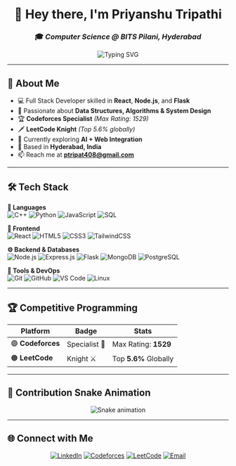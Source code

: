 <div align="center">

# 👋 Hey there, I'm **Priyanshu Tripathi**  
### 🎓 *Computer Science @ BITS Pilani, Hyderabad*  

<img src="https://readme-typing-svg.demolab.com?font=Fira+Code&size=20&duration=2500&pause=1000&color=00C4FF&center=true&vCenter=true&width=440&lines=💻+Full+Stack+Developer;🧠+DSA+%26+System+Design+Enthusiast;🚀+Always+Learning+Something+New" alt="Typing SVG" />

</div>

---

## 🚀 About Me
- 💻 Full Stack Developer skilled in **React**, **Node.js**, and **Flask**
- 🧠 Passionate about **Data Structures, Algorithms & System Design**
- 🏆 **Codeforces Specialist** *(Max Rating: 1529)*
- 🗡️ **LeetCode Knight** *(Top 5.6% globally)*
- 🌱 Currently exploring **AI + Web Integration**
- 📍 Based in **Hyderabad, India**
- 📫 Reach me at **ptripat408@gmail.com**

---

## 🛠️ Tech Stack

**💬 Languages**  
![C++](https://img.shields.io/badge/C++-%2300599C.svg?style=for-the-badge&logo=cplusplus&logoColor=white)
![Python](https://img.shields.io/badge/Python-%233776AB.svg?style=for-the-badge&logo=python&logoColor=ffdd54)
![JavaScript](https://img.shields.io/badge/JavaScript-%23F7DF1E.svg?style=for-the-badge&logo=javascript&logoColor=black)
![SQL](https://img.shields.io/badge/SQL-%2307405e.svg?style=for-the-badge&logo=postgresql&logoColor=white)

**🎨 Frontend**  
![React](https://img.shields.io/badge/React-%2361DAFB.svg?style=for-the-badge&logo=react&logoColor=black)
![HTML5](https://img.shields.io/badge/HTML5-%23E34F26.svg?style=for-the-badge&logo=html5&logoColor=white)
![CSS3](https://img.shields.io/badge/CSS3-%231572B6.svg?style=for-the-badge&logo=css3&logoColor=white)
![TailwindCSS](https://img.shields.io/badge/Tailwind-%2338B2AC.svg?style=for-the-badge&logo=tailwind-css&logoColor=white)

**⚙️ Backend & Databases**  
![Node.js](https://img.shields.io/badge/Node.js-%2343853D.svg?style=for-the-badge&logo=node.js&logoColor=white)
![Express.js](https://img.shields.io/badge/Express.js-%23404d59.svg?style=for-the-badge&logo=express&logoColor=white)
![Flask](https://img.shields.io/badge/Flask-%23000.svg?style=for-the-badge&logo=flask&logoColor=white)
![MongoDB](https://img.shields.io/badge/MongoDB-%234ea94b.svg?style=for-the-badge&logo=mongodb&logoColor=white)
![PostgreSQL](https://img.shields.io/badge/PostgreSQL-%23316192.svg?style=for-the-badge&logo=postgresql&logoColor=white)

**🧰 Tools & DevOps**  
![Git](https://img.shields.io/badge/Git-%23F05033.svg?style=for-the-badge&logo=git&logoColor=white)
![GitHub](https://img.shields.io/badge/GitHub-%23121011.svg?style=for-the-badge&logo=github&logoColor=white)
![VS Code](https://img.shields.io/badge/VS%20Code-0078d7.svg?style=for-the-badge&logo=visual-studio-code&logoColor=white)
![Linux](https://img.shields.io/badge/Linux-FCC624?style=for-the-badge&logo=linux&logoColor=black)

---

## 🏆 Competitive Programming
<div align="center">

| Platform | Badge | Stats |
|-----------|--------|--------|
| 🟣 **Codeforces** | Specialist 🧩 | Max Rating: **1529** |
| 🟠 **LeetCode** | Knight ⚔️ | Top **5.6%** Globally |

</div>


---

## 🐍 Contribution Snake Animation

<div align="center">

<img src="https://raw.githubusercontent.com/Priyanshu1524/Priyanshu1524/output/snake.svg" alt="Snake animation" />

</div>

---

## 🌐 Connect with Me
<div align="center">

[![LinkedIn](https://img.shields.io/badge/LinkedIn-%230077B5.svg?style=for-the-badge&logo=linkedin&logoColor=white)](https://linkedin.com/in/priyanshu-tripathi)
[![Codeforces](https://img.shields.io/badge/Codeforces-%231F8ACB.svg?style=for-the-badge&logo=codeforces&logoColor=white)](https://codeforces.com/profile/Loopguru321)
[![LeetCode](https://img.shields.io/badge/LeetCode-%23FFA116.svg?style=for-the-badge&logo=leetcode&logoColor=white)](https://leetcode.com/u/ptripat408/)
[![Email](https://img.shields.io/badge/Email-D14836?style=for-the-badge&logo=gmail&logoColor=white)](mailto:ptripat408@gmail.com)

</div>
